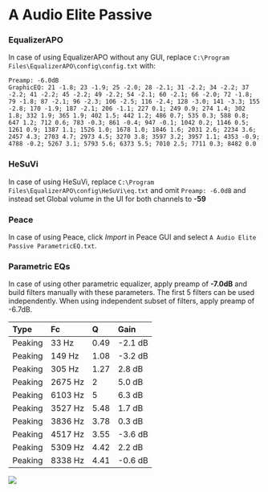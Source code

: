 # A Audio Elite Passive

### EqualizerAPO
In case of using EqualizerAPO without any GUI, replace `C:\Program Files\EqualizerAPO\config\config.txt`
with:
```
Preamp: -6.0dB
GraphicEQ: 21 -1.8; 23 -1.9; 25 -2.0; 28 -2.1; 31 -2.2; 34 -2.2; 37 -2.2; 41 -2.2; 45 -2.2; 49 -2.2; 54 -2.1; 60 -2.1; 66 -2.0; 72 -1.8; 79 -1.8; 87 -2.1; 96 -2.3; 106 -2.5; 116 -2.4; 128 -3.0; 141 -3.3; 155 -2.8; 170 -1.9; 187 -2.1; 206 -1.1; 227 0.1; 249 0.9; 274 1.4; 302 1.8; 332 1.9; 365 1.9; 402 1.5; 442 1.2; 486 0.7; 535 0.3; 588 0.8; 647 1.2; 712 0.6; 783 -0.3; 861 -0.4; 947 -0.1; 1042 0.2; 1146 0.5; 1261 0.9; 1387 1.1; 1526 1.0; 1678 1.0; 1846 1.6; 2031 2.6; 2234 3.6; 2457 4.3; 2703 4.7; 2973 4.5; 3270 3.8; 3597 3.2; 3957 1.1; 4353 -0.9; 4788 -0.2; 5267 3.1; 5793 5.6; 6373 5.5; 7010 2.5; 7711 0.3; 8482 0.0
```

### HeSuVi
In case of using HeSuVi, replace `C:\Program Files\EqualizerAPO\config\HeSuVi\eq.txt` and omit `Preamp:
-6.0dB` and instead set Global volume in the UI for both channels to **-59**

### Peace
In case of using Peace, click *Import* in Peace GUI and select `A Audio Elite Passive ParametricEQ.txt`.

### Parametric EQs
In case of using other parametric equalizer, apply preamp of **-7.0dB** and build filters manually
with these parameters. The first 5 filters can be used independently.
When using independent subset of filters, apply preamp of -6.7dB.

| Type    | Fc      |    Q | Gain    |
|:--------|:--------|:-----|:--------|
| Peaking | 33 Hz   | 0.49 | -2.1 dB |
| Peaking | 149 Hz  | 1.08 | -3.2 dB |
| Peaking | 305 Hz  | 1.27 | 2.8 dB  |
| Peaking | 2675 Hz | 2    | 5.0 dB  |
| Peaking | 6103 Hz | 5    | 6.3 dB  |
| Peaking | 3527 Hz | 5.48 | 1.7 dB  |
| Peaking | 3836 Hz | 3.78 | 0.3 dB  |
| Peaking | 4517 Hz | 3.55 | -3.6 dB |
| Peaking | 5309 Hz | 4.42 | 2.2 dB  |
| Peaking | 8338 Hz | 4.41 | -0.6 dB |

![](https://raw.githubusercontent.com/jaakkopasanen/AutoEq/master/results/innerfidelity/sbaf-serious/A%20Audio%20Elite%20Passive/A%20Audio%20Elite%20Passive.png)